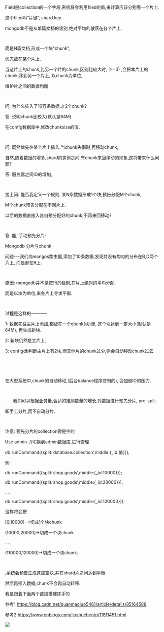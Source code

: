 Field是collection的一个字段,系统将会利用filed的值,来计算应该分到哪一个片上.

这个filed叫”片键”, shard key



mongodb不是从单篇文档的级别,绝对平均的散落在各个片上,

 

而是N篇文档,形成一个块"chunk",

优先放在某个片上,

当这片上的chunk,比另一个片的chunk,区别比较大时, (>=3) ,会把本片上的chunk,移到另一个片上, 以chunk为单位,

维护片之间的数据均衡

 

问: 为什么插入了10万条数据,才2个chunk?

答: 说明chunk比较大(默认是64M)

在config数据库中,修改chunksize的值.

 

问: 既然优先往某个片上插入,当chunk失衡时,再移动chunk,

自然,随着数据的增多,shard的实例之间,有chunk来回移动的现象,这将带来什么问题?

答: 服务器之间IO的增加,

 

接上问: 能否我定义一个规则, 某N条数据形成1个块,预告分配M个chunk,

M个chunk预告分配在不同片上.

以后的数据直接入各自预分配好的chunk,不再来回移动?

 

答: 能, 手动预先分片!



Mongodb 分片与chunk

问题---我们向mongos路由器,添加了10条数据,发现并没有均匀的分布在B,D两个片上, 而是都在B上.

 

原因: mongodb并不是按行的级别,在片上绝对的平均分配.

而是以块为单位,来各片上寻求平衡.

 

过程是这样的--------

1: 数据先往主片上添加,都放在一个chunk(块)里, 这个块达到一定大小(默认是64M), 再生成新块.

2: 新块仍然是主片上,

3: configdb判断主片上有2块,而其他片的chunk过少,则会自动移动chunk过去.

 

 

在大型系统中,chunk的自动移动,(后台balance程序控制的), 会加剧IO的压力.

 

----我们可以根据业务量,合适的推测数量的增长,对数据进行预先分片, pre-split

即手工分片,而不自动分片.

 

注意: 预先分片的collection得是空的

Use admin  //切换到admin数据库,进行管理

db.runCommand({split:’database.collection’,middle:{_id:值}});

例:

db.runCommand({split:’shop.goods’,middle:{_id:10000}});

db.runCommand({split:’shop.goods’,middle:{_id:20000}});

....

db.runCommand({split:’shop.goods’,middle:{_id:120000}});

这样将会把

[0,10000]-->切成1个块chunk

(10000,20000]->切成一个块chunk.

....

(110000,120000]->切成一个块chunk.

 

,系统会预告生成这些空块,并在shard片之间达到平衡.

然后再插入数据,chunk不会再自动转移.



我是跟着下面两个链接搭建练手的



参考1  https://blog.csdn.net/quanmaoluo5461/article/details/85164588   

参考2 https://www.cnblogs.com/liushuchen/p/11811451.html



![](https://gitee.com/hxc8/images7/raw/master/img/202407190809541.jpg)

